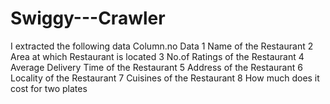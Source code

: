 # Swiggy---Crawler

I extracted the following data
Column.no                            Data
1                                    Name of the Restaurant
2                                    Area at which Restaurant is located
3                                    No.of Ratings of the Restaurant
4                                    Average Delivery Time of the Restaurant
5                                    Address of the Restaurant
6                                    Locality of the Restaurant
7                                    Cuisines of the Restaurant
8                                    How much does it cost for two plates
